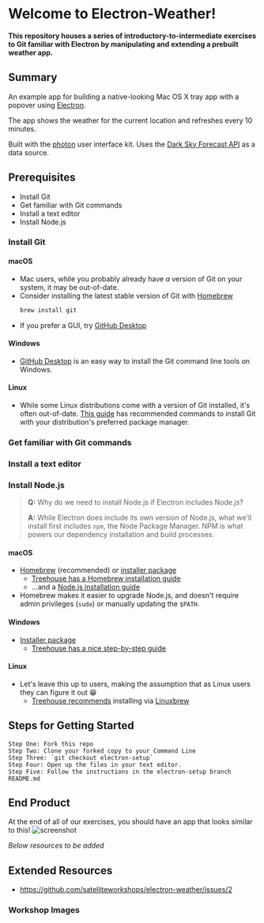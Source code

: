 # Welcome to Electron-Weather!
**This repository houses a series of introductory-to-intermediate exercises to Git familiar with Electron by manipulating and extending a prebuilt weather app.**

## Summary

An example app for building a native-looking Mac OS X tray app with a popover
using [Electron](http://electron.atom.io).

The app shows the weather for the current location and refreshes every 10
minutes.

Built with the [photon](http://photonkit.com) user interface kit.
Uses the [Dark Sky Forecast API](https://developer.forecast.io) as a data source.

## Prerequisites

- Install Git
- Get familiar with Git commands
- Install a text editor
- Install Node.js

### Install Git

#### macOS
- Mac users, while you probably already have _a_ version of Git on your system, it may be out-of-date.
- Consider installing the latest stable version of Git with [Homebrew](https://brew.sh)  
  ```sh
  brew install git
  ```
- If you prefer a GUI, try [GitHub Desktop](https://desktop.github.com)

#### Windows
- [GitHub Desktop](https://desktop.github.com) is an easy way to install the Git command line tools on Windows.

#### Linux
- While some Linux distributions come with a version of Git installed, it's often out-of-date. [This guide](https://git-scm.com/download/linux) has recommended commands to install Git with your distribution's preferred package manager.

### Get familiar with Git commands

### Install a text editor

### Install Node.js
> **Q:** Why do we need to install Node.js if Electron includes Node.js?
>
> **A:** While Electron does include its own version of Node.js, what we'll install first includes `npm`, the Node Package Manager. NPM is what powers our dependency installation and build processes.

#### macOS
- [Homebrew](https://brew.sh) (recommended) or [installer package](https://nodejs.org/en/download/)
  - [Treehouse has a Homebrew installation guide](http://treehouse.github.io/installation-guides/mac/homebrew.html)
  - …and a [Node.js installation guide](http://treehouse.github.io/installation-guides/mac/node-mac.html)
- Homebrew makes it easier to upgrade Node.js, and doesn't require admin privileges (`sudo`) or manually updating the `$PATH`.

#### Windows
- [Installer package](https://nodejs.org/en/download/)  
  - [Treehouse has a nice step-by-step guide](http://treehouse.github.io/installation-guides/windows/node-windows.html)

#### Linux
- Let's leave this up to users, making the assumption that as Linux users they can figure it out :grin:  
  - [Treehouse recommends](http://treehouse.github.io/installation-guides/linux/node-linux.html) installing via [Linuxbrew](http://linuxbrew.sh)

## Steps for Getting Started
```
Step One: Fork this repo
Step Two: Clone your forked copy to your Command Line
Step Three: `git checkout electron-setup`
Step Four: Open up the files in your text editor.
Step Five: Follow the instructions in the electron-setup branch README.md
```

## End Product
At the end of all of our exercises, you should have an app that looks similar to this!
![screenshot](https://cloud.githubusercontent.com/assets/671378/15033544/97011f38-1220-11e6-9611-1571063fe107.png)

_Below resources to be added_
## Extended Resources
- https://github.com/satelliteworkshops/electron-weather/issues/2

### Workshop Images
